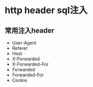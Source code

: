 # http header sql注入
## 常用注入header
- User-Agent
- Referer
- Host
- X-Forwarded
- X-Forwarded-For
- Forwarded
- Forwarded-For
- Cookie